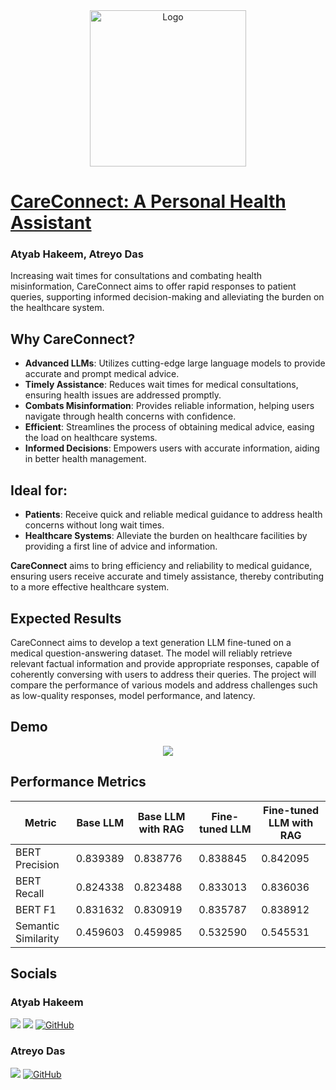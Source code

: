 <!-- PROJECT LOGO -->
<div align="center">
  <a href="https://github.com/hakeematyab/CareConnect/">
    <img src="https://github.com/user-attachments/assets/ae4a4e52-043f-4a59-80d4-4d0952c634c7" alt="Logo" width="250" height="250">
  </a>
</div>

# [CareConnect: A Personal Health Assistant](https://github.com/hakeematyab/CareConnect)
### Atyab Hakeem, Atreyo Das

Increasing wait times for consultations and combating health misinformation, CareConnect aims to offer rapid responses to patient queries, supporting informed decision-making and alleviating the burden on the healthcare system.

## Why CareConnect?

- **Advanced LLMs**: Utilizes cutting-edge large language models to provide accurate and prompt medical advice.
- **Timely Assistance**: Reduces wait times for medical consultations, ensuring health issues are addressed promptly.
- **Combats Misinformation**: Provides reliable information, helping users navigate through health concerns with confidence.
- **Efficient**: Streamlines the process of obtaining medical advice, easing the load on healthcare systems.
- **Informed Decisions**: Empowers users with accurate information, aiding in better health management.

## Ideal for:

- **Patients**: Receive quick and reliable medical guidance to address health concerns without long wait times.
- **Healthcare Systems**: Alleviate the burden on healthcare facilities by providing a first line of advice and information.

**CareConnect** aims to bring efficiency and reliability to medical guidance, ensuring users receive accurate and timely assistance, thereby contributing to a more effective healthcare system.

## Expected Results

CareConnect aims to develop a text generation LLM fine-tuned on a medical question-answering dataset. The model will reliably retrieve relevant factual information and provide appropriate responses, capable of coherently conversing with users to address their queries. The project will compare the performance of various models and address challenges such as low-quality responses, model performance, and latency.


## Demo
<div align="center">
  <a href="https://github.com/hakeematyab/CareConnect/">
    <img src="https://github.com/user-attachments/assets/ac813ed0-de6e-42bb-9def-7649ca04c5ea">
  </a>
</div>

## Performance Metrics

| Metric                | Base LLM |Base LLM with RAG| Fine-tuned LLM | Fine-tuned LLM with RAG  |
|-----------------------|----------|-----------------|----------------|----------------------|
| BERT Precision        | 0.839389 | 0.838776        | 0.838845       | 0.842095             |
| BERT Recall           | 0.824338 | 0.823488        | 0.833013       | 0.836036             |
| BERT F1               | 0.831632 | 0.830919        | 0.835787       | 0.838912             |
| Semantic Similarity   | 0.459603 | 0.459985        | 0.532590       | 0.545531             |

<!-- 
<div align="left">
  <img src="https://github.com/user-attachments/assets/276f0339-8cfb-4bf0-9f5b-4d06c118f7ff" alt="Performance Comparison Chart" width="600" height="400">
</div>
-->

<!-- SOCIALS -->
## Socials

### Atyab Hakeem
<a href="https://www.linkedin.com/in/hakeem-atyab/"><img src="https://img.shields.io/badge/LinkedIn-0077B5?style=for-the-badge&logo=linkedin&logoColor=white"/></a>
<a href="mailto:hakeem.at@northeastern.edu"><img src="https://img.shields.io/badge/Gmail-D14836?style=for-the-badge&logo=gmail&logoColor=white"/></a>
<a href="https://github.com/hakeematyab" title="Hakeem Atyab on GitHub">
    <img src="https://img.shields.io/badge/GitHub-100000?style=for-the-badge&logo=github&logoColor=white" alt="GitHub"/>
</a>

### Atreyo Das
<a href="mailto:das.at@northeastern.edu"><img src="https://img.shields.io/badge/Gmail-D14836?style=for-the-badge&logo=gmail&logoColor=white"/></a>
<a href="https://github.com/atreyodas" title="Atreyo Das on GitHub">
    <img src="https://img.shields.io/badge/GitHub-100000?style=for-the-badge&logo=github&logoColor=white" alt="GitHub"/>
</a>
